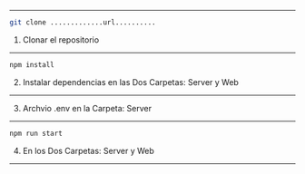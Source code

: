 --------------------------------------------------------------------------------------------------------
```bash
git clone .............url..........
```
1. Clonar el repositorio
--------------------------------------------------------------------------------------------------------
```bash
npm install
```
2. Instalar dependencias en las Dos Carpetas: Server y Web
--------------------------------------------------------------------------------------------------------
3. Archvio .env en la Carpeta: Server
--------------------------------------------------------------------------------------------------------
```bash
npm run start
```
4. En los Dos Carpetas: Server y Web
--------------------------------------------------------------------------------------------------------
